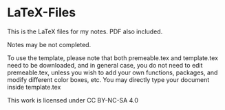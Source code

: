 # LaTeX-Files

This is the LaTeX files for my notes. PDF also included.

Notes may be not completed.

To use the template, please note that both premeable.tex and template.tex need to be downloaded, and in general
case, you do not need to edit premeable.tex, unless you wish to add your own functions, packages, and modify different color boxes, etc. You may directly type your document inside template.tex

This work is licensed under CC BY-NC-SA 4.0